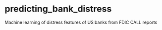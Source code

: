 # predicting_bank_distress
Machine learning of distress features of US banks from FDIC CALL reports
